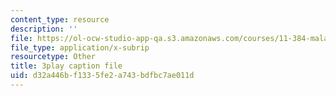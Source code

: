 ```yaml
---
content_type: resource
description: ''
file: https://ol-ocw-studio-app-qa.s3.amazonaws.com/courses/11-384-malaysia-sustainable-cities-practicum-spring-2018/d32a446bf1335fe2a743bdfbc7ae011d_WFbNs3fZJAo.vtt
file_type: application/x-subrip
resourcetype: Other
title: 3play caption file
uid: d32a446b-f133-5fe2-a743-bdfbc7ae011d
---
```


